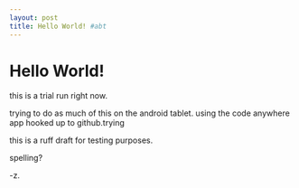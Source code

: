 ```yaml
---
layout: post
title: Hello World! #abt
---
```


Hello World!
===

this is a trial run right now.

trying to do as much of this on the android tablet. using the code anywhere app hooked up to github.trying

this is a ruff draft for testing purposes.

spelling?

-z.